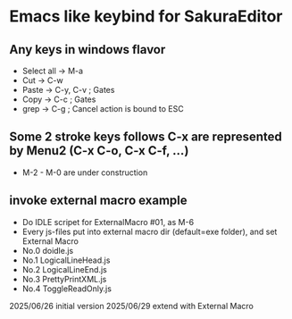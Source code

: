 # Emacs like keybind for SakuraEditor
## Any keys in windows flavor
 - Select all -> M-a
 - Cut -> C-w
 - Paste -> C-y, C-v ; Gates
 - Copy -> C-c ; Gates
 - grep -> C-g ; Cancel action is bound to ESC

## Some 2 stroke keys follows C-x are represented by Menu2 (C-x C-o, C-x C-f, ...)
 - M-2 - M-0 are under construction
## invoke external macro example
 - Do IDLE scripet for ExternalMacro #01, as M-6
 - Every js-files put into external macro dir (default=exe folder), and set External Macro
  - No.0 doidle.js
  - No.1 LogicalLineHead.js
  - No.2 LogicalLineEnd.js
  - No.3 PrettyPrintXML.js
  - No.4 ToggleReadOnly.js

2025/06/26 initial version
2025/06/29 extend with External Macro
